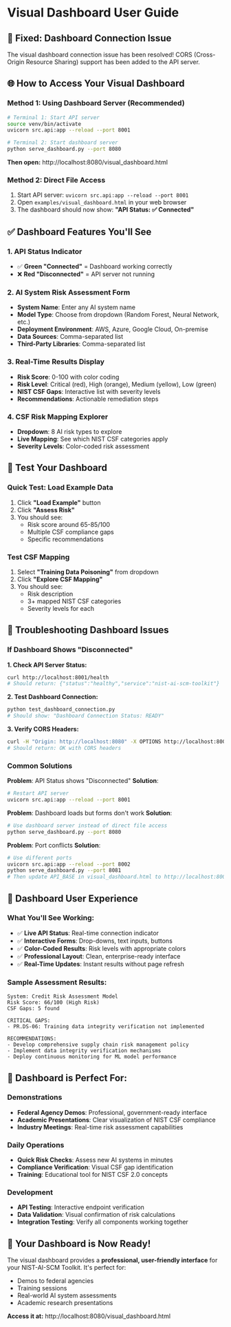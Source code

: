 # Visual Dashboard User Guide

## 🎯 **Fixed: Dashboard Connection Issue**

The visual dashboard connection issue has been resolved! CORS (Cross-Origin Resource Sharing) support has been added to the API server.

## 🌐 **How to Access Your Visual Dashboard**

### Method 1: Using Dashboard Server (Recommended)
```bash
# Terminal 1: Start API server
source venv/bin/activate
uvicorn src.api:app --reload --port 8001

# Terminal 2: Start dashboard server
python serve_dashboard.py --port 8080
```

**Then open:** http://localhost:8080/visual_dashboard.html

### Method 2: Direct File Access
1. Start API server: `uvicorn src.api:app --reload --port 8001`
2. Open `examples/visual_dashboard.html` in your web browser
3. The dashboard should now show: **"API Status: ✅ Connected"**

## ✅ **Dashboard Features You'll See**

### 1. **API Status Indicator**
- ✅ **Green "Connected"** = Dashboard working correctly
- ❌ **Red "Disconnected"** = API server not running

### 2. **AI System Risk Assessment Form**
- **System Name**: Enter any AI system name
- **Model Type**: Choose from dropdown (Random Forest, Neural Network, etc.)
- **Deployment Environment**: AWS, Azure, Google Cloud, On-premise
- **Data Sources**: Comma-separated list
- **Third-Party Libraries**: Comma-separated list

### 3. **Real-Time Results Display**
- **Risk Score**: 0-100 with color coding
- **Risk Level**: Critical (red), High (orange), Medium (yellow), Low (green)
- **NIST CSF Gaps**: Interactive list with severity levels
- **Recommendations**: Actionable remediation steps

### 4. **CSF Risk Mapping Explorer**
- **Dropdown**: 8 AI risk types to explore
- **Live Mapping**: See which NIST CSF categories apply
- **Severity Levels**: Color-coded risk assessment

## 🧪 **Test Your Dashboard**

### Quick Test: Load Example Data
1. Click **"Load Example"** button
2. Click **"Assess Risk"** 
3. You should see:
   - Risk score around 65-85/100
   - Multiple CSF compliance gaps
   - Specific recommendations

### Test CSF Mapping
1. Select **"Training Data Poisoning"** from dropdown
2. Click **"Explore CSF Mapping"**
3. You should see:
   - Risk description
   - 3+ mapped NIST CSF categories
   - Severity levels for each

## 🚨 **Troubleshooting Dashboard Issues**

### If Dashboard Shows "Disconnected"

**1. Check API Server Status:**
```bash
curl http://localhost:8001/health
# Should return: {"status":"healthy","service":"nist-ai-scm-toolkit"}
```

**2. Test Dashboard Connection:**
```bash
python test_dashboard_connection.py
# Should show: "Dashboard Connection Status: READY"
```

**3. Verify CORS Headers:**
```bash
curl -H "Origin: http://localhost:8080" -X OPTIONS http://localhost:8001/health
# Should return: OK with CORS headers
```

### Common Solutions

**Problem**: API Status shows "Disconnected"
**Solution**: 
```bash
# Restart API server
uvicorn src.api:app --reload --port 8001
```

**Problem**: Dashboard loads but forms don't work
**Solution**: 
```bash
# Use dashboard server instead of direct file access
python serve_dashboard.py --port 8080
```

**Problem**: Port conflicts
**Solution**:
```bash
# Use different ports
uvicorn src.api:app --reload --port 8002
python serve_dashboard.py --port 8081
# Then update API_BASE in visual_dashboard.html to http://localhost:8002
```

## 📱 **Dashboard User Experience**

### What You'll See Working:
- ✅ **Live API Status**: Real-time connection indicator
- ✅ **Interactive Forms**: Drop-downs, text inputs, buttons
- ✅ **Color-Coded Results**: Risk levels with appropriate colors
- ✅ **Professional Layout**: Clean, enterprise-ready interface
- ✅ **Real-Time Updates**: Instant results without page refresh

### Sample Assessment Results:
```
System: Credit Risk Assessment Model
Risk Score: 66/100 (High Risk)
CSF Gaps: 5 found

CRITICAL GAPS:
- PR.DS-06: Training data integrity verification not implemented

RECOMMENDATIONS:
- Develop comprehensive supply chain risk management policy
- Implement data integrity verification mechanisms
- Deploy continuous monitoring for ML model performance
```

## 🎯 **Dashboard is Perfect For:**

### Demonstrations
- **Federal Agency Demos**: Professional, government-ready interface
- **Academic Presentations**: Clear visualization of NIST CSF compliance
- **Industry Meetings**: Real-time risk assessment capabilities

### Daily Operations
- **Quick Risk Checks**: Assess new AI systems in minutes
- **Compliance Verification**: Visual CSF gap identification
- **Training**: Educational tool for NIST CSF 2.0 concepts

### Development
- **API Testing**: Interactive endpoint verification
- **Data Validation**: Visual confirmation of risk calculations
- **Integration Testing**: Verify all components working together

## 🚀 **Your Dashboard is Now Ready!**

The visual dashboard provides a **professional, user-friendly interface** for your NIST-AI-SCM Toolkit. It's perfect for:
- Demos to federal agencies
- Training sessions
- Real-world AI system assessments
- Academic research presentations

**Access it at:** http://localhost:8080/visual_dashboard.html